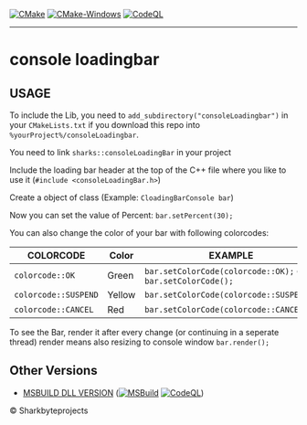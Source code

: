 [![CMake](https://github.com/Sharkbyteprojects/consoleLoadingbar/actions/workflows/cmake.yml/badge.svg)](https://github.com/Sharkbyteprojects/consoleLoadingbar/actions/workflows/cmake.yml) [![CMake-Windows](https://github.com/Sharkbyteprojects/consoleLoadingbar/actions/workflows/cmake-win.yml/badge.svg)](https://github.com/Sharkbyteprojects/consoleLoadingbar/actions/workflows/cmake-win.yml) [![CodeQL](https://github.com/Sharkbyteprojects/consoleLoadingbar/actions/workflows/codeql-analysis.yml/badge.svg)](https://github.com/Sharkbyteprojects/consoleLoadingbar/actions/workflows/codeql-analysis.yml)

---

# console loadingbar

## USAGE

To include the Lib, you need to `add_subdirectory("consoleLoadingbar")` in your `CMakeLists.txt` if you download this repo into `%yourProject%/consoleLoadingbar`.

You need to link `sharks::consoleLoadingBar` in your project

Include the loading bar header at the top of the C++ file where you like to use it (`#include <consoleLoadingBar.h>`)

Create a object of class (Example: `CloadingBarConsole bar`)

Now you can set the value of Percent: `bar.setPercent(30);`

You can also change the color of your bar with following colorcodes:

COLORCODE             | Color  | EXAMPLE
--------------------- | ------ | ---------
`colorcode::OK`       | Green  | `bar.setColorCode(colorcode::OK);` or `bar.setColorCode();`
`colorcode::SUSPEND`  | Yellow | `bar.setColorCode(colorcode::SUSPEND);`
`colorcode::CANCEL`   | Red    | `bar.setColorCode(colorcode::CANCEL);`



To see the Bar, render it after every change (or continuing in a seperate thread) render means also resizing to console window `bar.render();`


## Other Versions
- [MSBUILD DLL VERSION](https://github.com/Sharkbyteprojects/consoleLoadingBar-win) ([![MSBuild](https://github.com/Sharkbyteprojects/consoleLoadingBar-win/actions/workflows/msbuild.yml/badge.svg)](https://github.com/Sharkbyteprojects/consoleLoadingBar-win/actions/workflows/msbuild.yml) [![CodeQL](https://github.com/Sharkbyteprojects/consoleLoadingBar-win/actions/workflows/codeql.yml/badge.svg)](https://github.com/Sharkbyteprojects/consoleLoadingBar-win/actions/workflows/codeql.yml))

&copy; Sharkbyteprojects

